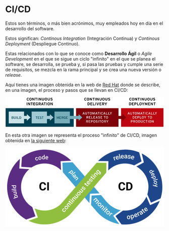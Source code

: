 # CI/CD
Estos son términos, o más bien acrónimos, muy empleados hoy en día en el desarrollo del software.

Estos significan: *Continous Integration* (Integración Continua) y *Continous Deployment* (Despliegue Continuo).

Estas relacionados con lo que se conoce como **Desarrollo Ágil** o *Agile Development* en el que se sigue un ciclo "infinito" en el que se planea el software, se desarrolla, se prueba y, si pasa las pruebas y cumple una serie de requisitos, se mezcla en la rama principal y se crea una nueva versión o *release*.

Aquí tienes una imagen obtenida en la web de [Red Hat](https://www.redhat.com/en/topics/devops/what-is-ci-cd) donde se describe, en una imagen, el proceso y pasos que se llevan en CI/CD:

![Imagen que describe CI/CD](./img/ci_cd_flow.png)

En esta otra imagen se representa el proceso "infinito" de CI/CD, imagen obtenida en [la siguiente web](https://www.synopsys.com/glossary/what-is-cicd.html):

![Imagen que describe CI/CD](./img/ci_cd.svg)
